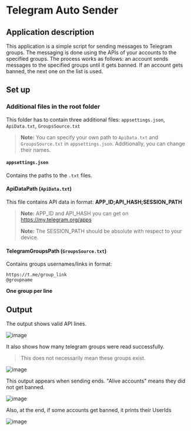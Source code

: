 # Telegram Auto Sender
## Application description
This application is a simple script for sending messages to Telegram groups. The messaging is done using the APIs of your accounts to the specified groups. The process works as follows: an account sends messages to the specified groups until it gets banned. If an account gets banned, the next one on the list is used.
## Set up
### Additional files in the root folder 
This folder has to contain three additional files: `appsettings.json`, `ApiData.txt`, `GroupsSource.txt`
> **Note:** You can specify your own path to `ApiData.txt` and `GroupsSource.txt` in `appsettings.json`. Additionally, you can change their names.
#### `appsettings.json`
Contains the paths to the `.txt` files.
#### ApiDataPath (`ApiData.txt`)
This file contains API data in format: **APP_ID;API_HASH;SESSION_PATH**
> **Note:** APP_ID and API_HASH you can get on https://my.telegram.org/apps
> 
> **Note:** The SESSION_PATH should be absolute with respect to your device.
#### TelegramGroupsPath (`GroupsSource.txt`)
Contains groups usernames/links in format: 

    https://t.me/group_link
    @groupname

**One group per line**

## Output
The output shows valid API lines.

![image](https://github.com/user-attachments/assets/ce51d710-cc6c-407e-9a52-af0e284c8f96)

It also shows how many telegram groups were read successfully.
> This does not necessarily mean these groups exist.
> 
![image](https://github.com/user-attachments/assets/9f492e08-dc47-4c4a-b087-e3eff6f7d956)

This output appears when sending ends. "Alive accounts" means they did not get banned.

![image](https://github.com/user-attachments/assets/adc90994-cc11-4a94-ad94-d273543ca51d)

Also, at the end, if some accounts get banned, it prints their UserIds

![image](https://github.com/user-attachments/assets/860b51e5-ca25-4dee-a3ca-66131dd8e418)



